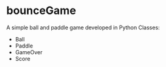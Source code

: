 # bounceGame
A simple ball and paddle game developed in Python
Classes: 
- Ball 
- Paddle 
- GameOver
- Score
